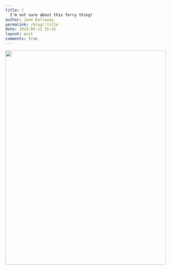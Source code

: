 ```yaml
---
title: |
  I'm not sure about this ferry thing!
author: Jane Dallaway
permalink: /blog/:title
date: 2015-09-11 15:41
layout: post
comments: true
---
```


<div><a href="http://static.skitters.dallaway.com/tp_IMG_3564.JPG"><img src="http://static.skitters.dallaway.com/tp_thumb_IMG_3564.JPG" width="500" height="667"/></a></div>



  




      
